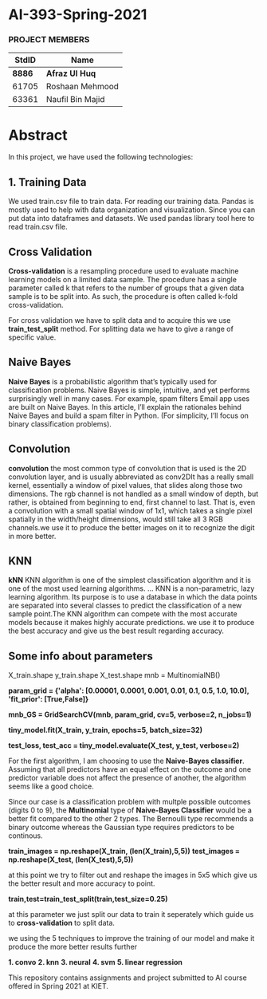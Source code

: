 # AI-393-Spring-2021

### PROJECT MEMBERS ###
StdID | Name
------------ | -------------
**8886** | **Afraz Ul Huq** 
61705 | Roshaan Mehmood
63361 | Naufil Bin Majid

# Abstract #
In this project, we have used the following technologies:

## 1. Training Data ##
We used train.csv file to train data. For reading our training data. Pandas is mostly used to help with data organization and visualization. Since you can put data into dataframes and datasets. We used pandas library tool here to read train.csv file.


## Cross Validation ##
**Cross-validation** is a resampling procedure used to evaluate machine learning models on a limited data sample. The procedure has a single parameter called k that refers to the number of groups that a given data sample is to be split into. As such, the procedure is often called k-fold cross-validation.

For cross validation we have to split data and to acquire this we use **train_test_split** method. For splitting data we have to give a range of specific value.

## Naive Bayes ##
**Naive Bayes** is a probabilistic algorithm that’s typically used for classification problems. Naive Bayes is simple, intuitive, and yet performs surprisingly well in many cases. For example, spam filters Email app uses are built on Naive Bayes. In this article, I’ll explain the rationales behind Naive Bayes and build a spam filter in Python. (For simplicity, I’ll focus on binary classification problems).


## Convolution ##
**convolution** the most common type of convolution that is used is the 2D convolution layer, and is usually abbreviated as conv2DIt has a really small kernel, essentially a window of pixel values, that slides along those two dimensions. The rgb channel is not handled as a small window of depth, but rather, is obtained from beginning to end, first channel to last. That is, even a convolution with a small spatial window of 1x1, which takes a single pixel spatially in the width/height dimensions, would still take all 3 RGB channels.we use it to produce the better images on it to recognize the digit in more better.



## KNN ##
**kNN** KNN algorithm is one of the simplest classification algorithm and it is one of the most used learning algorithms. ... KNN is a non-parametric, lazy learning algorithm. Its purpose is to use a database in which the data points are separated into several classes to predict the classification of a new sample point.The KNN algorithm can compete with the most accurate models because it makes highly accurate predictions. we use it to produce the best accuracy and give us the best result regarding accuracy.

## Some info about parameters ## 

X_train.shape
y_train.shape
X_test.shape
mnb = MultinomialNB()


**param_grid = {'alpha': [0.00001, 0.0001, 0.001, 0.01, 0.1, 0.5, 1.0, 10.0],**
              **'fit_prior': [True,False]}**

**mnb_GS = GridSearchCV(mnb, param_grid, cv=5, verbose=2, n_jobs=1)**

**tiny_model.fit(X_train, y_train, epochs=5, batch_size=32)**

**test_loss, test_acc = tiny_model.evaluate(X_test,  y_test, verbose=2)**

For the first algorithm, I am choosing to use the **Naive-Bayes classifier**. Assuming that all predictors have an equal effect on the outcome and one predictor variable does not affect the presence of another, the algorithm seems like a good choice.

Since our case is a classification problem with multple possible outcomes (digits 0 to 9), the **Multinomial** type of **Naive-Bayes Classifier** would be a better fit compared to the other 2 types. The Bernoulli type recommends a binary outcome whereas the Gaussian type requires predictors to be continous. 

**train_images = np.reshape(X_train, (len(X_train),5,5))**
**test_images = np.reshape(X_test, (len(X_test),5,5))**

at this point we try to filter out and reshape the images in 5x5 which give us the better result and more accuracy to point.

**train,test=train_test_split(train,test_size=0.25)**

at this parameter we just split our data to train it seperately which guide us to **cross-validation** to split data.

we using the 5 techniques to improve the training of our model and make it produce the more better results further 

**1. convo** 
**2. knn**
**3. neural** 
**4. svm**
**5. linear regression**

This repository contains assignments and project submitted to AI course offered in Spring 2021 at KIET.

